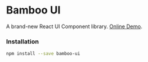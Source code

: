 # Bamboo UI
A brand-new React UI Component library. [Online Demo](http://zombiej.github.io/bamboo-ui).

### Installation
```bash
npm install --save bamboo-ui
```
